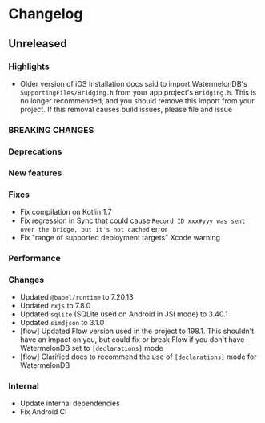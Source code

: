 # Changelog

## Unreleased

### Highlights

- Older version of iOS Installation docs said to import WatermelonDB's `SupportingFiles/Bridging.h` from your app project's `Bridging.h`.
  This is no longer recommended, and you should remove this import from your project. If this removal causes build issues, please file and issue

### BREAKING CHANGES

### Deprecations

### New features

### Fixes

- Fix compilation on Kotlin 1.7
- Fix regression in Sync that could cause `Record ID xxx#yyy was sent over the bridge, but it's not cached` error
- Fix "range of supported deployment targets" Xcode warning

### Performance

### Changes

- Updated `@babel/runtime` to 7.20.13
- Updated `rxjs` to 7.8.0
- Updated `sqlite` (SQLite used on Android in JSI mode) to 3.40.1
- Updated `simdjson` to 3.1.0
- [flow] Updated Flow version used in the project to 198.1. This shouldn't have an impact on you, but could fix or break Flow if you don't have WatermelonDB set to `[declarations]` mode
- [flow] Clarified docs to recommend the use of `[declarations]` mode for WatermelonDB

### Internal

- Update internal dependencies
- Fix Android CI
